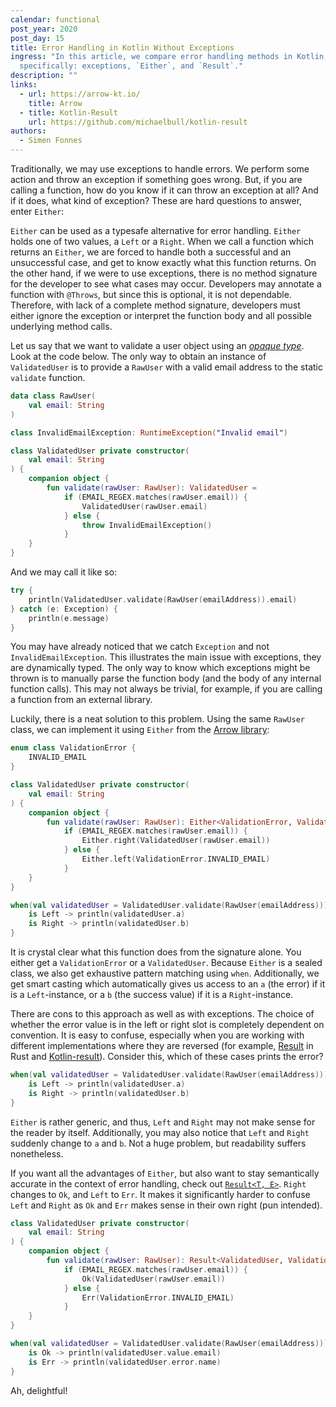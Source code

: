 ```yaml
---
calendar: functional
post_year: 2020
post_day: 15
title: Error Handling in Kotlin Without Exceptions
ingress: "In this article, we compare error handling methods in Kotlin;
  specifically: exceptions, `Either`, and `Result`."
description: ""
links:
  - url: https://arrow-kt.io/
    title: Arrow
  - title: Kotlin-Result
    url: https://github.com/michaelbull/kotlin-result
authors:
  - Simen Fonnes
---
```

Traditionally, we may use exceptions to handle errors. We perform some action and throw an exception if something goes wrong. But, if you are calling a function, how do you know if it can throw an exception at all? And if it does, what kind of exception? These are hard questions to answer, enter `Either`:

`Either` can be used as a typesafe alternative for error handling. `Either` holds one of two values, a `Left` or a `Right`. When we call a function which returns an `Either`, we are forced to handle both a successful and an unsuccessful case, and get to know exactly what this function returns. On the other hand, if we were to use exceptions, there is no method signature for the developer to see what cases may occur. Developers may annotate a function with `@Throws`, but since this is optional, it is not dependable. Therefore, with lack of a complete method signature, developers must either ignore the exception or interpret the function body and all possible underlying method calls.

Let us say that we want to validate a user object using an [_opaque type_](https://en.wikipedia.org/wiki/Opaque_data_type). Look at the code below. The only way to obtain an instance of `ValidatedUser` is to provide a `RawUser` with a valid email address to the static `validate` function.

```kotlin
data class RawUser(
    val email: String
)

class InvalidEmailException: RuntimeException("Invalid email")

class ValidatedUser private constructor(
    val email: String
) {
    companion object {
        fun validate(rawUser: RawUser): ValidatedUser =
            if (EMAIL_REGEX.matches(rawUser.email)) {
                ValidatedUser(rawUser.email)
            } else {
                throw InvalidEmailException()
            }
    }
}
```

And we may call it like so:

```kotlin
try {
    println(ValidatedUser.validate(RawUser(emailAddress)).email)
} catch (e: Exception) {
    println(e.message)
}
```

You may have already noticed that we catch `Exception` and not `InvalidEmailException`. This illustrates the main issue with exceptions, they are dynamically typed. The only way to know which exceptions might be thrown is to manually parse the function body (and the body of any internal function calls). This may not always be trivial, for example, if you are calling a function from an external library.

Luckily, there is a neat solution to this problem. Using the same `RawUser` class, we can implement it using `Either` from the [Arrow library](https://arrow-kt.io/docs/apidocs/arrow-core-data/arrow.core/-either/):

```kotlin
enum class ValidationError {
    INVALID_EMAIL
}

class ValidatedUser private constructor(
    val email: String
) {
    companion object {
        fun validate(rawUser: RawUser): Either<ValidationError, ValidatedUser> =
            if (EMAIL_REGEX.matches(rawUser.email)) {
                Either.right(ValidatedUser(rawUser.email))
            } else {
                Either.left(ValidationError.INVALID_EMAIL)
            }
    }
}

when(val validatedUser = ValidatedUser.validate(RawUser(emailAddress))) {
    is Left -> println(validatedUser.a)
    is Right -> println(validatedUser.b)
}
```

It is crystal clear what this function does from the signature alone. You either get a `ValidationError` or a `ValidatedUser`. Because `Either` is a sealed class, we also get exhaustive pattern matching using `when`. Additionally, we get smart casting which automatically gives us access to an `a` (the error) if it is a `Left`-instance, or a `b` (the success value) if it is a `Right`-instance.

There are cons to this approach as well as with exceptions. The choice of whether the error value is in the left or right slot is completely dependent on convention. It is easy to confuse, especially when you are working with different implementations where they are reversed (for example, [Result](https://doc.rust-lang.org/std/result/) in Rust and [Kotlin-result](https://github.com/michaelbull/kotlin-result)). Consider this, which of these cases prints the error?

```kotlin
when(val validatedUser = ValidatedUser.validate(RawUser(emailAddress))) {
    is Left -> println(validatedUser.a)
    is Right -> println(validatedUser.b)
}
```

`Either` is rather generic, and thus, `Left` and `Right` may not make sense for the reader by itself. Additionally, you may also notice that `Left` and `Right` suddenly change to `a` and `b`. Not a huge problem, but readability suffers nonetheless. 

If you want all the advantages of `Either`, but also want to stay semantically accurate in the context of error handling, check out [`Result<T, E>`](https://github.com/michaelbull/kotlin-result). `Right` changes to `Ok`, and `Left` to `Err`. It makes it significantly harder to confuse `Left` and `Right` as `Ok` and `Err` makes sense in their own right (pun intended).

```kotlin
class ValidatedUser private constructor(
    val email: String
) {
    companion object {
        fun validate(rawUser: RawUser): Result<ValidatedUser, ValidationError> =
            if (EMAIL_REGEX.matches(rawUser.email)) {
                Ok(ValidatedUser(rawUser.email))
            } else {
                Err(ValidationError.INVALID_EMAIL)
            }
    }
}

when(val validatedUser = ValidatedUser.validate(RawUser(emailAddress))) {
    is Ok -> println(validatedUser.value.email)
    is Err -> println(validatedUser.error.name)
}
```

Ah, delightful!
